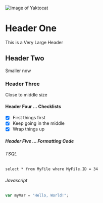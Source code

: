 ![Image of Yaktocat](https://octodex.github.com/images/yaktocat.png)

# Header One
This is a Very Large Header

## Header Two
Smaller now

### Header Three
Close to middle size

#### Header Four ... Checklists
- [x] First things first
- [x] Keep going in the middle
- [x] Wrap things up

##### Header Five ... Formatting Code
###### TSQL
``` tsql
select * from MyFile where MyFile.ID = 34
```

###### Javascript
``` javascript
var myVar = "Hello, World!";
```

